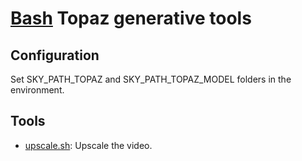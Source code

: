 # [Bash](../../README.md) Topaz generative tools

## Configuration

Set SKY_PATH_TOPAZ and SKY_PATH_TOPAZ_MODEL folders in the environment.

## Tools

- [upscale.sh](upscale.sh): Upscale the video.
